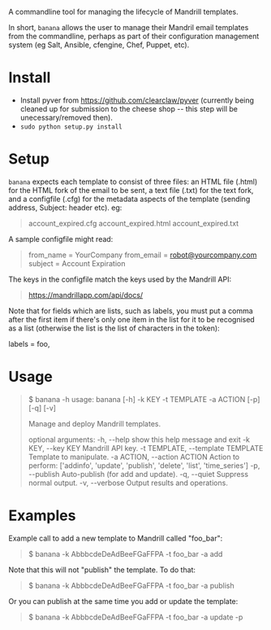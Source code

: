 A commandline tool for managing the lifecycle of Mandrill templates.

In short, `banana` allows the user to manage their Mandril email
templates from the commandline, perhaps as part of their configuration
management system (eg Salt, Ansible, cfengine, Chef, Puppet, etc).

Install
=======

- Install pyver from https://github.com/clearclaw/pyver (currently
being cleaned up for submission to the cheese shop -- this step will
be unecessary/removed then).
- `sudo python setup.py install`

Setup
=====

`banana` expects each template to consist of three files: an HTML file
(.html) for the HTML fork of the email to be sent, a text file (.txt)
for the text fork, and a configfile (.cfg) for the metadata aspects of
the template (sending address, Subject: header etc).  eg:

> account_expired.cfg
> account_expired.html
> account_expired.txt

A sample configfile might read:

> from_name = YourCompany
> from_email = robot@yourcompany.com
> subject = Account Expiration

The keys in the configfile match the keys used by the Mandrill API:

>  https://mandrillapp.com/api/docs/

Note that for fields which are lists, such as labels, you must put a
comma after the first item if there's only one item in the list for it
to be recognised as a list (otherwise the list is the list of
characters in the token):

  labels = foo,

Usage
=====

> $ banana -h
> usage: banana [-h] -k KEY -t TEMPLATE -a ACTION [-p] [-q] [-v]
>
> Manage and deploy Mandrill templates.
>
> optional arguments:
>   -h, --help            show this help message and exit
>   -k KEY, --key KEY     Mandrill API key.
>   -t TEMPLATE, --template TEMPLATE
>                         Template to manipulate.
>   -a ACTION, --action ACTION
>                         Action to perform: ['addinfo', 'update', 'publish',
>                         'delete', 'list', 'time_series']
>   -p, --publish         Auto-publish (for add and update).
>   -q, --quiet           Suppress normal output.
>   -v, --verbose         Output results and operations.

Examples
========

Example call to add a new template to Mandrill called "foo_bar":

>  $ banana -k AbbbcdeDeAdBeeFGaFFPA -t foo_bar -a add

Note that this will not "publish" the template.  To do that:

>  $ banana -k AbbbcdeDeAdBeeFGaFFPA -t foo_bar -a publish

Or you can publish at the same time you add or update the template:

>  $ banana -k AbbbcdeDeAdBeeFGaFFPA -t foo_bar -a update -p

